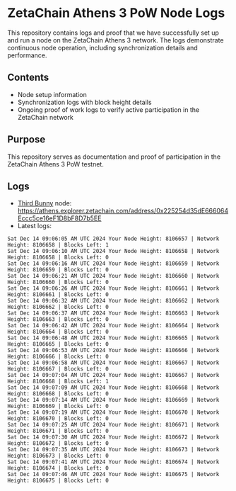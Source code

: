 # ZetaChain Athens 3 PoW Node Logs
This repository contains logs and proof that we have successfully set up and run a node on the ZetaChain Athens 3 network. The logs demonstrate continuous node operation, including synchronization details and performance.

## Contents
- Node setup information
- Synchronization logs with block height details
- Ongoing proof of work logs to verify active participation in the ZetaChain network

## Purpose
This repository serves as documentation and proof of participation in the ZetaChain Athens 3 PoW testnet.

## Logs

- [Third Bunny](https://thirdbunny.xyz/) node: https://athens.explorer.zetachain.com/address/0x225254d35dE666064Eccc5ce16eF1D8bF8D7b5EE
- Latest logs:
```
Sat Dec 14 09:06:05 AM UTC 2024 Your Node Height: 8106657 | Network Height: 8106658 | Blocks Left: 1
Sat Dec 14 09:06:10 AM UTC 2024 Your Node Height: 8106658 | Network Height: 8106658 | Blocks Left: 0
Sat Dec 14 09:06:16 AM UTC 2024 Your Node Height: 8106659 | Network Height: 8106659 | Blocks Left: 0
Sat Dec 14 09:06:21 AM UTC 2024 Your Node Height: 8106660 | Network Height: 8106660 | Blocks Left: 0
Sat Dec 14 09:06:26 AM UTC 2024 Your Node Height: 8106661 | Network Height: 8106661 | Blocks Left: 0
Sat Dec 14 09:06:32 AM UTC 2024 Your Node Height: 8106662 | Network Height: 8106662 | Blocks Left: 0
Sat Dec 14 09:06:37 AM UTC 2024 Your Node Height: 8106663 | Network Height: 8106663 | Blocks Left: 0
Sat Dec 14 09:06:42 AM UTC 2024 Your Node Height: 8106664 | Network Height: 8106664 | Blocks Left: 0
Sat Dec 14 09:06:48 AM UTC 2024 Your Node Height: 8106665 | Network Height: 8106665 | Blocks Left: 0
Sat Dec 14 09:06:53 AM UTC 2024 Your Node Height: 8106666 | Network Height: 8106666 | Blocks Left: 0
Sat Dec 14 09:06:58 AM UTC 2024 Your Node Height: 8106667 | Network Height: 8106667 | Blocks Left: 0
Sat Dec 14 09:07:04 AM UTC 2024 Your Node Height: 8106667 | Network Height: 8106668 | Blocks Left: 1
Sat Dec 14 09:07:09 AM UTC 2024 Your Node Height: 8106668 | Network Height: 8106668 | Blocks Left: 0
Sat Dec 14 09:07:14 AM UTC 2024 Your Node Height: 8106669 | Network Height: 8106669 | Blocks Left: 0
Sat Dec 14 09:07:19 AM UTC 2024 Your Node Height: 8106670 | Network Height: 8106670 | Blocks Left: 0
Sat Dec 14 09:07:25 AM UTC 2024 Your Node Height: 8106671 | Network Height: 8106671 | Blocks Left: 0
Sat Dec 14 09:07:30 AM UTC 2024 Your Node Height: 8106672 | Network Height: 8106672 | Blocks Left: 0
Sat Dec 14 09:07:35 AM UTC 2024 Your Node Height: 8106673 | Network Height: 8106673 | Blocks Left: 0
Sat Dec 14 09:07:41 AM UTC 2024 Your Node Height: 8106674 | Network Height: 8106674 | Blocks Left: 0
Sat Dec 14 09:07:46 AM UTC 2024 Your Node Height: 8106675 | Network Height: 8106675 | Blocks Left: 0
```
